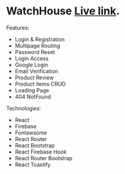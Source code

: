 # WatchHouse [Live link](https://watch-house-efd0d.web.app/).

Features:
- Login & Registration
- Multipage Routing
- Password Reset
- Login Access
- Google Login
- Email Verification
- Product Review
- Product items CRUD
- Loading Page
- 404 NotFound


Technologies:

- React
- Firebase
- Fontawsome
- React Router
- React Bootstrap
- React Firebase Hook 
- React Router Bootstrap
- React Toastify
